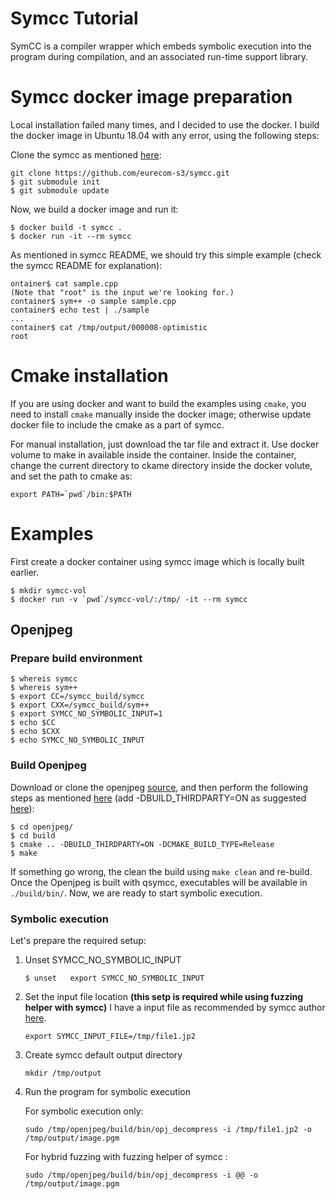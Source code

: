 **Symcc Tutorial**
===
SymCC is a compiler wrapper which embeds symbolic execution into the program during compilation, and an associated run-time support library.


# Symcc docker image preparation
Local installation failed many times, and I decided to use the docker. I build the docker image in Ubuntu 18.04 with any error, using the following steps:

Clone the symcc as mentioned [here](https://github.com/eurecom-s3/symcc):
```
git clone https://github.com/eurecom-s3/symcc.git
$ git submodule init
$ git submodule update
```

Now, we build a docker image and run it:
```
$ docker build -t symcc .
$ docker run -it --rm symcc
```
As mentioned in symcc README, we should try this simple example (check the symcc README for explanation):
```
ontainer$ cat sample.cpp
(Note that "root" is the input we're looking for.)
container$ sym++ -o sample sample.cpp
container$ echo test | ./sample
...
container$ cat /tmp/output/000008-optimistic
root
```

# Cmake installation
If you are using docker and want to build the examples using `cmake`, you need to install `cmake` manually inside the docker image; otherwise update docker file to include the cmake as a part of symcc.

For manual installation, just download the tar file and extract it. Use docker volume to make in available inside the container. Inside the container, change the current directory to ckame directory inside the docker volute, and set the path to cmake as:
```
export PATH=`pwd`/bin:$PATH
```

# Examples

First create a docker container using symcc image which is locally built earlier.
```
$ mkdir symcc-vol 
$ docker run -v `pwd`/symcc-vol/:/tmp/ -it --rm symcc
```

## Openjpeg

### Prepare build environment
```
$ whereis symcc
$ whereis sym++
$ export CC=/symcc_build/symcc
$ export CXX=/symcc_build/sym++ 
$ export SYMCC_NO_SYMBOLIC_INPUT=1
$ echo $CC
$ echo $CXX
$ echo SYMCC_NO_SYMBOLIC_INPUT
```

### Build Openjpeg
Download or clone the openjpeg [source](https://github.com/uclouvain/openjpeg), and then perform the following steps as mentioned [here](https://github.com/uclouvain/openjpeg/blob/master/INSTALL.md) (add -DBUILD_THIRDPARTY=ON as suggested [here](http://www.s3.eurecom.fr/tools/symbolic_execution/symcc.html)):
```
$ cd openjpeg/
$ cd build
$ cmake .. -DBUILD_THIRDPARTY=ON -DCMAKE_BUILD_TYPE=Release
$ make
```
If something go wrong, the clean the build using `make clean` and re-build. Once the Openjpeg is built with qsymcc, executables will be available in `./build/bin/`. Now, we are ready to start symbolic execution.


### Symbolic execution

Let's prepare the required setup:
1. Unset  SYMCC_NO_SYMBOLIC_INPUT
    ```
    $ unset   export SYMCC_NO_SYMBOLIC_INPUT
    ```
1. Set the input file location **(this setp is required while using fuzzing helper with symcc)**
I have a input file as recommended by symcc author [here](http://www.s3.eurecom.fr/tools/symbolic_execution/symcc.html).
    ```
    export SYMCC_INPUT_FILE=/tmp/file1.jp2
    ```
1. Create symcc default output directory
    ```
    mkdir /tmp/output
    ```
1. Run the program for symbolic execution

    For symbolic execution only:
    ```
    sudo /tmp/openjpeg/build/bin/opj_decompress -i /tmp/file1.jp2 -o /tmp/output/image.pgm
    ```
    For hybrid fuzzing with fuzzing helper of symcc :
    ```
    sudo /tmp/openjpeg/build/bin/opj_decompress -i @@ -o /tmp/output/image.pgm
    ```

